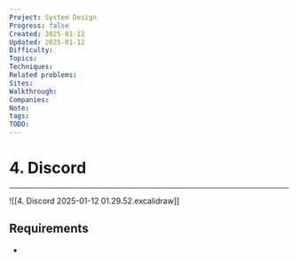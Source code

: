 ```yaml
---
Project: System Design
Progress: false
Created: 2025-01-12
Updated: 2025-01-12
Difficulty: 
Topics: 
Techniques: 
Related problems: 
Sites: 
Walkthrough: 
Companies: 
Note: 
tags: 
TODO: 
---
```

# 4. Discord
---
![[4. Discord 2025-01-12 01.29.52.excalidraw]]

## Requirements
- 